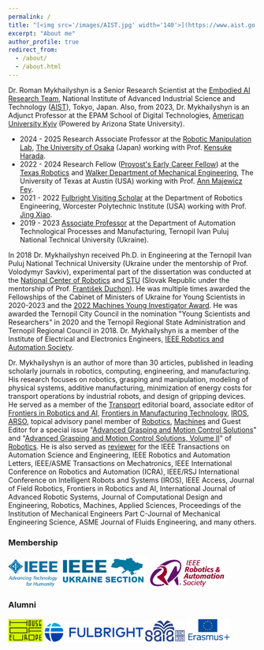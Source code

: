 ```yaml
---
permalink: /
title: "[<img src='/images/AIST.jpg' width='140'>](https://www.aist.go.jp/index_en.html) [<img src='/images/Osaka_University_Logo.png' width='140'>](https://www.osaka-u.ac.jp/en) [<img src='/images/UT.png' width='140'>](https://www.utexas.edu/) [<img src='/images/tntu.png' width='55'>](https://tntu.edu.ua/?p=uk/main) [<img src='/images/wpi.png' width='140'>](https://www.wpi.edu/) [<img src='/images/auk.png' width='140'>](https://auk.edu.ua//en/)" 
excerpt: "About me"
author_profile: true
redirect_from:
  - /about/
  - /about.html
---
```

Dr. Roman Mykhailyshyn is a Senior Research Scientist at the [Embodied AI Research Team](https://unit.aist.go.jp/icps/icps-am/en/), National Institute of Advanced Industrial Science and Technology ([AIST](https://www.aist.go.jp/index_en.html)), Tokyo, Japan. Also, from 2023, Dr. Mykhailyshyn is an Adjunct Professor at the EPAM School of Digital Technologies, [American University Kyiv](https://auk.edu.ua/en/) (Powered by Arizona State University).
* 2024 - 2025 Research Associate Professor at the [Robotic Manipulation Lab](https://www.roboticmanipulation.org/), [The University of Osaka](https://www.osaka-u.ac.jp/en) (Japan) working with Prof. [Kensuke Harada](https://www.roboticmanipulation.org/members2/kensuke-harada/).
* 2022 - 2024 Research Fellow ([Provost's Early Career Fellow](https://provost.utexas.edu/2023/10/04/2023-24-provosts-early-career-fellows-announced/)) at the [Texas Robotics](https://robotics.utexas.edu/) and [Walker Department of Mechanical Engineering](https://www.me.utexas.edu/), The University of Texas at Austin (USA) working with Prof. [Ann Majewicz Fey](https://www.me.utexas.edu/people/faculty-directory/amfey).
* 2021 - 2022 [Fulbright Visiting Scholar](https://fulbright.org.ua/wp-content/uploads/2021/09/32_scholars_2021-22.pdf) at the Department of Robotics Engineering, Worcester Polytechnic Institute (USA) working with Prof. [Jing Xiao](https://users.wpi.edu/~jxiao2/).
* 2019 - 2023 [Associate Professor](https://kaf-av.tntu.edu.ua/index.php/mn-main/mn-workers?id=757) at the Department of Automation Technological Processes and Manufacturing, Ternopil Ivan Puluj National Technical University (Ukraine).

In 2018 Dr. Mykhailyshyn received Ph.D. in Engineering at the Ternopil Ivan Puluj National Technical University (Ukraine under the mentorship of Prof. Volodymyr Savkiv), experimental part of the dissertation was conducted at the [National Center of Robotics](https://nacero.sk/language/en/) and [STU](https://www.stuba.sk/english.html?page_id=132) (Slovak Republic under the mentorship of Prof. [František Duchon](https://is.stuba.sk/lide/clovek.pl?id=10329&lang=en)). He was multiple times awarded the Fellowships of the Cabinet of Ministers of Ukraine for Young Scientists in 2020-2023 and the [2022 Machines Young Investigator Award](https://www.mdpi.com/journal/machines/awards/1779). He was awarded the Ternopil City Council in the nomination "Young Scientists and Researchers" in 2020 and the Ternopil Regional State Administration and Ternopil Regional Council in 2018. Dr. Mykhailyshyn is a member of the Institute of Electrical and Electronics Engineers, [IEEE Robotics and Automation Society](https://www.ieee-ras.org/).

Dr. Mykhailyshyn is an author of more than 30 articles, published in leading scholarly journals in robotics, computing, engineering, and manufacturing. His research focuses on robotics, grasping and manipulation, modeling of physical systems, additive manufacturing, minimization of energy costs for transport operations by industrial robots, and design of gripping devices. He served as a member of the [Transport](https://journals.vilniustech.lt/index.php/transport/editorialboard) editorial board, associate editor of [Frontiers in Robotics and AI](https://www.frontiersin.org/journals/robotics-and-ai), [Frontiers in Manufacturing Technology](https://www.frontiersin.org/journals/manufacturing-technology), [IROS](https://www.ieee-ras.org/conferences-workshops/financially-co-sponsored/iros), [ARSО](https://www.ieee-ras.org/conferences-workshops/fully-sponsored/arso), topical advisory panel member of [Robotics](https://www.mdpi.com/journal/robotics/topical_advisory_panel), [Machines](https://www.mdpi.com/journal/machines/topical_advisory_panel) and Guest Editor for a special issue "[Advanced Grasping and Motion Control Solutions](https://www.mdpi.com/journal/robotics/special_issues/1G490RSDI8)" and "[Advanced Grasping and Motion Control Solutions, Volume II](https://www.mdpi.com/journal/robotics/special_issues/Grasping_Control_V2)" of [Robotics](https://www.mdpi.com/journal/robotics). He is also served as [reviewer](https://www.webofscience.com/wos/author/record/871958) for the IEEE Transactions on Automation Science and Engineering, IEEE Robotics and Automation Letters,  IEEE/ASME Transactions on Mechatronics, IEEE International Conference on Robotics and Automation (ICRA), IEEE/RSJ International Conference on Intelligent Robots and Systems (IROS), IEEE Access, Journal of Field Robotics, Frontiers in Robotics and AI, International Journal of Advanced Robotic Systems, Journal of Computational Design and Engineering, Robotics, Machines, Applied Sciences, Proceedings of the Institution of Mechanical Engineers Part C-Journal of Mechanical Engineering Science, ASME Journal of Fluids Engineering, and many others.

### Membership
[<img src='/images/IEEE_logo.png' width='100'>](https://www.ieee.org/)   [<img src='/images/IEEE-Ukraine.png' width='180'>](https://ieee.org.ua/)   [<img src='/images/IEEE_RAS.png' width='150'>](https://www.ieee-ras.org/) 
### Alumni
[<img src='/images/HoE.png' width='70'>](https://houseofeurope.org.ua/en/alumni-community)   [<img src='/images/fulbright-logo.png' width='200'>](https://fulbrightscholars.org/) [<img src='/images/logo_SAIA.png' width='80'>](https://www.saia.sk/en/) [<img src='/images/Erasmus-Logo.jpg' width='90'>](https://erasmus-plus.ec.europa.eu/)